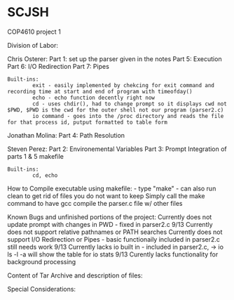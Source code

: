# SCJSH
COP4610 project 1

Division of Labor:

Chris Osterer: 
	Part 1: set up the parser given in the notes
	Part 5: Execution
	Part 6: I/O Redirection
	Part 7: Pipes

	Built-ins:
			exit - easily implemented by chekcing for exit command and recording time at start and end of program with timeofday()
			echo - echo function decently right now
			cd - uses chdir(), had to change prompt so it displays cwd not $PWD, $PWD is the cwd for the outer shell not our program (parser2.c)
			io command - goes into the /proc directory and reads the file for that process id, putput formatted to table form

	
Jonathan Molina:
	Part 4: Path Resolution

Steven Perez:
	Part 2: Environemental Variables
	Part 3: Prompt
	Integration of parts 1 & 5
	makefile

	Built-ins:
			cd, echo

How to Compile executable using makefile:
						- type "make"
						- can also run clean to get rid of files you do not want to keep
Simply call the make command to have gcc compile the parser.c file w/ other files

Known Bugs and unfinished portions of the project:
Currently does not update prompt with changes in PWD - fixed in parser2.c 9/13
Currently does not support relative pathnames or PATH searches
Currently does not support I/O Redirection or Pipes - basic functionaily included in parser2.c still needs work 9/13
Currently lacks io built in - included in parser2.c, -> io ls -l -a will show the table for io stats 9/13
Curently lacks functionality for background processing

Content of Tar Archive and description of files:

Special Considerations:
